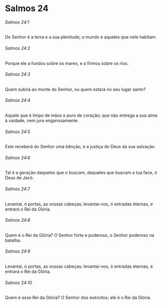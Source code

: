 # Salmos 24

###### Salmos 24:1

Do Senhor é a terra e a sua plenitude; o mundo e aqueles que nele habitam.

###### Salmos 24:2

Porque ele a fundou sobre os mares, e a firmou sobre os rios.

###### Salmos 24:3

Quem subirá ao monte do Senhor, ou quem estará no seu lugar santo?

###### Salmos 24:4

Aquele que é limpo de mãos e puro de coração; que não entrega a sua alma à vaidade, nem jura enganosamente.

###### Salmos 24:5

Este receberá do Senhor uma bênção, e a justiça do Deus da sua salvação.

###### Salmos 24:6

Tal é a geração daqueles que o buscam, daqueles que buscam a tua face, ó Deus de Jacó.

###### Salmos 24:7

Levantai, ó portas, as vossas cabeças; levantai-vos, ó entradas eternas, e entrará o Rei da Glória.

###### Salmos 24:8

Quem é o Rei da Glória? O Senhor forte e poderoso, o Senhor poderoso na batalha.

###### Salmos 24:9

Levantai, ó portas, as vossas cabeças; levantai-vos, ó entradas eternas, e entrará o Rei da Glória.

###### Salmos 24:10

Quem é esse Rei da Glória? O Senhor dos exércitos; ele é o Rei da Glória.

